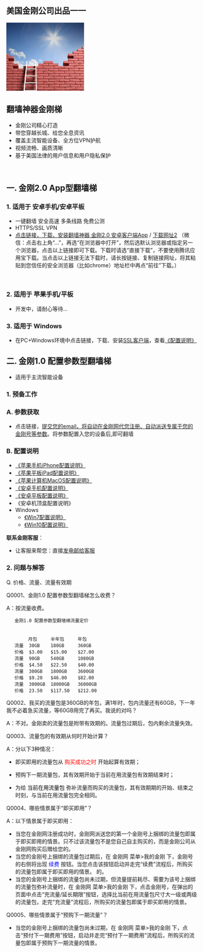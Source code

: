 ## 美国金刚公司出品一一

![image](l-w-s-athird.png)


## 翻墙神器金刚梯<br> 
- 金刚公司精心打造<br> 
- 带您穿越长城、给您全息资讯<br> 
- 覆盖主流智能设备、全方位VPN护航<br> 
- 视频流畅、画质清晰<br> 
- 基于美国法律的用户信息和用户隐私保护<br> 
<br>

## 一. 金刚2.0 App型翻墙梯

### 1. 适用于 安卓手机/安卓平板
- 一键翻墙 安全高速 多条线路 免费公测 
- HTTPS/SSL VPN 
- [点击链接，下载、安装翻墙神器 金刚2.0 安卓客户端App](https://github.com/a2zitpro/client/releases/download/latest/app-prod-release.apk) / [下载网址2](https://myfasttrack.org/midman/dl_an_1358.php) （微信：点击右上角“...”，再选“在浏览器中打开”，然后选默认浏览器或指定另一个浏览器，点击以上链接即可下载。下载时请选“直接下载”，不要使用腾讯应用宝下载。当点击以上链接无法下载时，请长按链接、复制链接网址，将其粘贴到您信任的安全浏览器（比如chrome）地址栏中再点“前往”下载。）
<br>

### 2. 适用于 苹果手机/平板
- 开发中，请耐心等待...

### 3. 适用于 Windows 
- 在PC+Windows环境中点击链接，下载、安装[SSL客户端](https://a2zitpro.github.io/web/win)，查看[《配置说明》](https://a2zitpro.github.io/web/win)


## 二. 金刚1.0 配置参数型翻墙梯
- 适用于主流智能设备

### 1. 预备工作
### A. 参数获取
- 点击链接，[提交您的email，将自动在金刚网代您注册、自动派送专属于您的金刚号等参数](https://a2zitpro.github.io/web/l2_reg)。将参数配置入您的设备后,即可翻墙


### B. 配置说明
- [《苹果手机iPhone配置说明》](https://a2zitpro.github.io/web/ios)<br>
- [《苹果平板iPad配置说明》](https://a2zitpro.github.io/web/ios)<br>
- [《苹果计算机MacOS配置说明》](https://a2zitpro.github.io/web/mac)<br>
- [《安卓手机配置说明》](https://a2zitpro.github.io/web/android)<br>
- [《安卓平板配置说明》](https://a2zitpro.github.io/web/android)<br>
- 《安卓机顶盒配置说明》<br>
- Windows<br>
  - [《Win7配置说明》](https://a2zitpro.github.io/web/win7)<br>
  - [《Win10配置说明》](https://a2zitpro.github.io/web/win10)<br>

**联系金刚客服**：
  * 让客服来帮您：直接[发电邮给客服](mailto:cs@a2zitpro.com)

### 2. 问题与解答

Q. 价格、流量、流量有效期

Q0001、金刚1.0 配置参数型翻墙梯怎么收费？

A：按流量收费。

       金刚1.0 配置参数型翻墙梯流量定价


            月包     半年包     年包
       流量  30GB    180GB     360GB
       价格  $3.00   $15.00    $27.00
       流量  90GB    540GB     1080GB
       价格  $4.50   $22.50    $40.00
       流量  300GB   1800GB    3600GB
       价格  $9.20   $46.00    $82.00
       流量  3000GB  18000GB   36000GB
       价格  23.50   $117.50   $212.00


Q0002、我买的流量包是360GB的年包，满1年时，包内流量还有60GB，下一年我不必着急买流量，等60GB用完了再买。我说的对吗？

A：不对。金刚卖的流量包是附带有效期的。流量包过期后，包内剩余流量失效。
          
Q0003、流量包的有效期从何时开始计算？

A：分以下3种情况：

- 即买即用的流量包从<font color="Red"> 购买成功之时 </font>开始起算有效期；

- 预购下一期流量包，其有效期开始于当前在用流量包有效期结束时；

- 为给<font color="Black"> 当前在用流量包 </font>弥补流量而购买的流量包，其有效期期的开始、结束之时刻，与当前在用流量包完全相同。

Q0004、哪些情景属于“即买即用”？

A：以下情景属于即买即用：

- 当您在金刚网注册成功时，金刚网派送您的第一个金刚号上捆绑的流量包即属于即买即用的情景。只不过该流量包不是您自己自主购买的，而是金刚公司从金刚网购买后赠给您的。
- 当您的金刚号上捆绑的流量包过期后，在 金刚网 菜单>我的金刚 下，金刚号的右侧将出现<font color="Blue"> 续费 </font> 按钮。当您点击该按钮启动并走完“续费”流程后，所购买的流量包即属于即买即用的情景。
的。
- 当您的金刚号上捆绑的流量包尚未过期，但流量提前耗尽、需要为该号上捆绑的流量包弥补流量时，在 金刚网 菜单>我的金刚 下，点击金刚号，在弹出的页面中点击“充流量/延长期限”按钮，选择比当前在用流量包尺寸大一级或两级的流量包，走完“充流量”流程后，所购买的流量包即属于即买即用的情景。

Q0005、哪些情景属于“预购下一期流量”？
- 当您的金刚号上捆绑的流量包尚未过期，在 金刚网 菜单>我的金刚 下，点击“预付下一期费用”按钮，启动并走完“预付下一期费用”流程后，所购买的流量包即属于预购下一期流量的情景。
